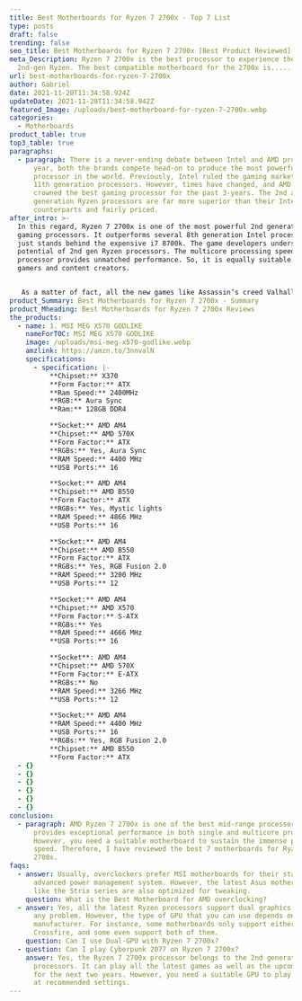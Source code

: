 ```yaml
---
title: Best Motherboards for Ryzen 7 2700x - Top 7 List
type: posts
draft: false
trending: false
seo_title: Best Motherboards for Ryzen 7 2700x [Best Product Reviewed]
meta_Description: Ryzen 7 2700x is the best processor to experience the power of
  2nd-gen Ryzen. The best compatible motherboard for the 2700x is......
url: best-motherboards-for-ryzen-7-2700x
author: Gabriel
date: 2021-11-20T11:34:58.924Z
updateDate: 2021-11-20T11:34:58.942Z
featured_Image: /uploads/best-motherboard-for-ryzen-7-2700x.webp
categories:
  - Motherboards
product_table: true
top3_table: true
paragraphs:
  - paragraph: There is a never-ending debate between Intel and AMD processors. Each
      year, both the brands compete head-on to produce the most powerful
      processor in the world. Previously, Intel ruled the gaming market with its
      11th generation processors. However, times have changed, and AMD has been
      crowned the best gaming processor for the past 3-years. The 2nd and 3rd
      generation Ryzen processors are far more superior than their Intel
      counterparts and fairly priced.
after_intro: >-
  In this regard, Ryzen 7 2700x is one of the most powerful 2nd generation
  gaming processors. It outperforms several 8th generation Intel processors and
  just stands behind the expensive i7 8700k. The game developers understand the
  potential of 2nd gen Ryzen processors. The multicore processing speed of this
  processor provides unmatched performance. So, it is equally suitable for both
  gamers and content creators.


   As a matter of fact, all the new games like Assassin’s creed Valhalla and Call of Duty Vanguard are optimized for the Ryzen 7 processors. You can get eight cores and up to 16 threads with this second-gen Ryzen processor. Similarly, its base clock is 3.7GHz, and the boost clocks in at a whopping 4.3GHz.  Such processing power is more than enough to play the latest games for the next 1-2 years.
product_Summary: Best Motherboards for Ryzen 7 2700x - Summary
product_Mheading: Best Motherboards for Ryzen 7 2700x Reviews
the_products:
  - name: 1. MSI MEG X570 GODLIKE
    nameForTOC: MSI MEG X570 GODLIKE
    image: /uploads/msi-meg-x570-godlike.webp
    amzlink: https://amzn.to/3nnvalN
    specifications:
      - specification: |-
          **Chipset:** X370
          **Form Factor:** ATX
          **Ram Speed:** 2400MHz
          **RGB:** Aura Sync
          **Ram:** 128GB DDR4

          **Socket:** AMD AM4
          **Chipset:** AMD 570X
          **Form Factor:** ATX
          **RGBs:** Yes, Aura Sync
          **RAM Speed:** 4400 MHz
          **USB Ports:** 16

          **Socket:** AMD AM4
          **Chipset:** AMD B550
          **Form Factor:** ATX
          **RGBs:** Yes, Mystic lights
          **RAM Speed:** 4866 MHz
          **USB Ports:** 16

          **Socket:** AMD AM4
          **Chipset:** AMD B550
          **Form Factor:** ATX
          **RGBs:** Yes, RGB Fusion 2.0
          **RAM Speed:** 3200 MHz
          **USB Ports:** 12

          **Socket:** AMD AM4
          **Chipset:** AMD X570
          **Form Factor:** S-ATX
          **RGBs:** Yes
          **RAM Speed:** 4666 MHz
          **USB Ports:** 16

          **Socket**: AMD AM4
          **Chipset:** AMD 570X
          **Form Factor:** E-ATX
          **RGBs:** No
          **RAM Speed:** 3266 MHz
          **USB Ports:** 12

          **Socket:** AMD AM4
          **RAM Speed:** 4400 MHz
          **USB Ports:** 16
          **RGBs:** Yes, RGB Fusion 2.0
          **Chipset:** AMD B550
          **Form Factor:** ATX
  - {}
  - {}
  - {}
  - {}
  - {}
  - {}
conclusion:
  - paragraph: AMD Ryzen 7 2700x is one of the best mid-range processors in 2021. It
      provides exceptional performance in both single and multicore processes.
      However, you need a suitable motherboard to sustain the immense processing
      speed. Therefore, I have reviewed the best 7 motherboards for Ryzen 7
      2700x.
faqs:
  - answer: Usually, overclockers prefer MSI motherboards for their stable BIOS and
      advanced power management system. However, the latest Asus motherboards
      like the Strix series are also optimized for tweaking.
    question: What is the Best Motherboard for AMD overclocking?
  - answer: Yes, all the latest Ryzen processors support dual graphics cards without
      any problem. However, the type of GPU that you can use depends on the
      manufacturer. For instance, some motherboards only support either SLI or
      Crossfire, and some even support both of them.
    question: Can I use Dual-GPU with Ryzen 7 2700x?
  - question: Can I play Cyberpunk 2077 on Ryzen 7 2700x?
    answer: Yes, the Ryzen 7 2700x processor belongs to the 2nd generation
      processors. It can play all the latest games as well as the upcoming games
      for the next two years. However, you need a suitable GPU to play the game
      at recommended settings.
---
```

